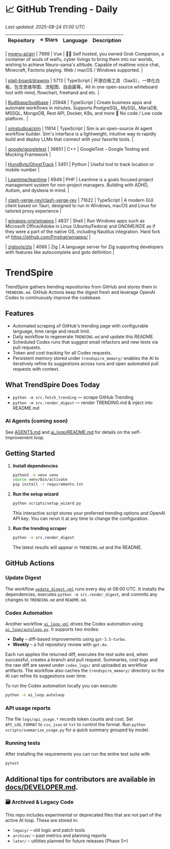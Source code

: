 <!-- TRENDING_START -->
# 📈 GitHub Trending - Daily

_Last updated: 2025-08-24 01:00 UTC_

| Repository | ⭐ Stars | Language | Description |
|------------|--------:|----------|-------------|

| [moeru-ai/airi](https://github.com/moeru-ai/airi) | 7999 | Vue | 💖🧸 Self hosted, you owned Grok Companion, a container of souls of waifu, cyber livings to bring them into our worlds, wishing to achieve Neuro-sama's altitude. Capable of realtime voice chat, Minecraft, Factorio playing. Web / macOS / Windows supported. |

| [plait-board/drawnix](https://github.com/plait-board/drawnix) | 5713 | TypeScript | 开源白板工具（SaaS），一体化白板，包含思维导图、流程图、自由画等。All in one open-source whiteboard tool with mind, flowchart, freehand and etc. |

| [Budibase/budibase](https://github.com/Budibase/budibase) | 25948 | TypeScript | Create business apps and automate workflows in minutes. Supports PostgreSQL, MySQL, MariaDB, MSSQL, MongoDB, Rest API, Docker, K8s, and more 🚀 No code / Low code platform.. |

| [simstudioai/sim](https://github.com/simstudioai/sim) | 11614 | TypeScript | Sim is an open-source AI agent workflow builder. Sim's interface is a lightweight, intuitive way to rapidly build and deploy LLMs that connect with your favorite tools. |

| [google/googletest](https://github.com/google/googletest) | 36851 | C++ | GoogleTest - Google Testing and Mocking Framework |

| [HunxByts/GhostTrack](https://github.com/HunxByts/GhostTrack) | 3451 | Python | Useful tool to track location or mobile number |

| [Leantime/leantime](https://github.com/Leantime/leantime) | 6949 | PHP | Leantime is a goals focused project management system for non-project managers. Building with ADHD, Autism, and dyslexia in mind. |

| [clash-verge-rev/clash-verge-rev](https://github.com/clash-verge-rev/clash-verge-rev) | 71622 | TypeScript | A modern GUI client based on Tauri, designed to run in Windows, macOS and Linux for tailored proxy experience |

| [winapps-org/winapps](https://github.com/winapps-org/winapps) | 4837 | Shell | Run Windows apps such as Microsoft Office/Adobe in Linux (Ubuntu/Fedora) and GNOME/KDE as if they were a part of the native OS, including Nautilus integration. Hard fork of https://github.com/Fmstrat/winapps/ |

| [zigtools/zls](https://github.com/zigtools/zls) | 4066 | Zig | A language server for Zig supporting developers with features like autocomplete and goto definition |
<!-- TRENDING_END -->

# TrendSpire

TrendSpire gathers trending repositories from GitHub and stores them in `TRENDING.md`. GitHub Actions keep the digest fresh and leverage OpenAI Codex to continuously improve the codebase.

## Features

- Automated scraping of GitHub's trending page with configurable language, time range and result limit.
- Daily workflow to regenerate `TRENDING.md` and update this README.
- Scheduled Codex runs that suggest small refactors and new tests via pull requests.
- Token and cost tracking for all Codex requests.
- Persistent memory stored under `trendspire_memory/` enables the AI to
  iteratively refine its suggestions across runs and open automated pull
  requests with context.

## What TrendSpire Does Today

- `python -m src.fetch_trending` — scrape GitHub Trending
- `python -m src.render_digest` — render TRENDING.md & inject into README.md

### AI Agents (coming soon)
See [AGENTS.md](./AGENTS.md) and [ai_loop/README.md](./ai_loop/README.md) for details on the self-improvement loop.

## Getting Started

1. **Install dependencies**
   ```bash
   python3 -m venv venv
   source venv/bin/activate
   pip install -r requirements.txt
   ```

2. **Run the setup wizard**
   ```bash
   python scripts/setup_wizard.py
   ```
   This interactive script stores your preferred trending options and OpenAI API key.
   You can rerun it at any time to change the configuration.

3. **Run the trending scraper**
   ```bash
   python -m src.render_digest
   ```
   The latest results will appear in `TRENDING.md` and the README.


## GitHub Actions

### Update Digest

The workflow [`update_digest.yml`](.github/workflows/update_digest.yml) runs every day at 08:00 UTC. It installs the dependencies, executes `python -m src.render_digest`, and commits any changes to `TRENDING.md` and `README.md`.

### Codex Automation

Another workflow [`ai_loop.yml`](.github/workflows/ai_loop.yml) drives the Codex automation using [`ai_loop/autoloop.py`](ai_loop/autoloop.py). It supports two modes:

- **Daily** – diff-based improvements using `gpt-3.5-turbo`.
- **Weekly** – a full repository review with `gpt-4o`.

Each run applies the returned diff, executes the test suite and, when successful, creates a branch and pull request. Summaries, cost logs and the raw diff are saved under `codex_logs/` and uploaded as workflow artifacts. The workflow also caches the `trendspire_memory/` directory so the AI can refine its suggestions over time.

To run the Codex automation locally you can execute:

```bash
python -m ai_loop.autoloop
```

### API usage reports

The file `logs/api_usage.*` records token counts and cost. Set `API_LOG_FORMAT`
to `csv`, `json` or `txt` to control the format. Run `python
scripts/summarize_usage.py` for a quick summary grouped by model.

### Running tests

After installing the requirements you can run the entire test suite with

```bash
pytest
```

Additional tips for contributors are available in
[docs/DEVELOPER.md](docs/DEVELOPER.md).
---

### 🗃 Archived & Legacy Code

This repo includes experimental or deprecated files that are not part of the active AI loop. These are stored in:

- `legacy/` – old logic and patch tools
- `archive/` – past metrics and planning reports
- `later/` – utilities planned for future releases (Phase 5+)

